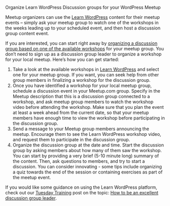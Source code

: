 Organize Learn WordPress Discussion groups for your WordPress Meetup

<!-- wp:paragraph -->
<p>Meetup organizers can use the <a href="https://learn.wordpress.org/">Learn WordPress</a> content for their meetup events – simply ask your meetup group to watch one of the workshops in the weeks leading up to your scheduled event, and then host a discussion group content event.</p>
<!-- /wp:paragraph -->

<!-- wp:paragraph -->
<p>If you are interested, you can start right away by <a href="https://learn.wordpress.org/workshops/">organizing a discussion group based on one of the available workshops</a> for your meetup group. You don’t need to sign up as a discussion group leader to organize a workshop for your local meetup. Here’s how you can get started:</p>
<!-- /wp:paragraph -->

<!-- wp:list {"ordered":true} -->
<ol><li>Take a look at the available workshops in <a href="https://learn.wordpress.org/">Learn WordPress</a> and select one for your meetup group. If you want, you can seek help from other group members in finalizing a workshop for the discussion group.&nbsp;</li><li>Once you have identified a workshop for your local meetup group, schedule a discussion event in your Meetup.com group. Specify in the Meetup description that this is a discussion group connected to a workshop, and ask meetup group members to watch the workshop video before attending the workshop. Make sure that you plan the event at least a week ahead from the current date, so that your meetup members have enough time to view the workshop before participating in the discussion group.&nbsp;</li><li>Send a message to your Meetup group members announcing the meetup. Encourage them to see the Learn WordPress workshop video, and request them to participate in the discussion group.</li><li>Organize the discussion group at the date and time. Start the discussion group by asking members about how many of them saw the workshop. You can start by providing a very brief (5-10 minute long) summary of the content. Then, ask questions to members, and try to start a discussion. You can consider innovating - some tips include organizing a quiz towards the end of the session or containing exercises as part of the meetup event.</li></ol>
<!-- /wp:list -->

<!-- wp:paragraph -->
<p>If you would like some guidance on using the Learn WordPress platform, check out our <a href="https://make.wordpress.org/community/tag/tuesdaytrainings/">Tuesday Training</a> post on the topic: <a href="https://make.wordpress.org/community/2020/08/11/tuesday-trainings-how-to-be-an-excellent-discussion-group-leader/">How to be an excellent discussion group leader</a>.</p>
<!-- /wp:paragraph -->